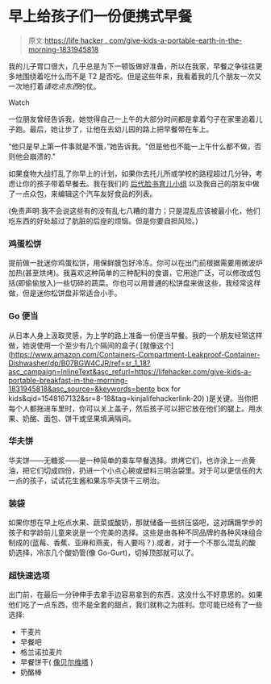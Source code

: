 # 早上给孩子们一份便携式早餐

> 原文:[https://life hacker . com/give-kids-a-portable-earth-in-the-morning-1831945818](https://lifehacker.com/give-kids-a-portable-breakfast-in-the-morning-1831945818)

我的儿子胃口很大，几乎总是为下一顿饭做好准备，所以在我家，早餐之争往往更多地围绕着吃什么而不是 T2 是否吃。但是这些年来，我看着我的几个朋友一次又一次地打着*请吃点东西*的仗。

Watch

一位朋友曾经告诉我，她觉得自己一上午的大部分时间都是拿着勺子在家里追着儿子跑。最后，她让步了，让他在去幼儿园的路上把早餐带在车上。

“他只是早上第一件事就是不饿，”她告诉我。"但是他也不能一上午什么都不做，否则他会崩溃的."

如果食物大战打乱了你早上的计划，如果你去托儿所或学校的路程超过几分钟，考虑让你的孩子带着早餐去。我在我们的 [后代脸书育儿小组](https://www.facebook.com/groups/2018785615043946/) 以及我自己的朋友中做了一点众包，来编辑这个汽车友好食品的列表。

(免责声明:我不会说这些有的没有乱七八糟的潜力；只是混乱应该被最小化，他们吃东西的好处超过了肮脏的后座的烦恼。但是你要自担风险。)

### 鸡蛋松饼

提前做一批迷你鸡蛋松饼，用保鲜膜包好冷冻。你可以在出门前根据需要用微波炉加热(甚至烘烤)。我喜欢这种简单的三种配料的食谱，它用途广泛，可以修改成包括(即偷偷放入)一些切碎的蔬菜。你也可以用普通的松饼盘来做这些，我经常这样做，但是迷你松饼盘非常适合小手。

### Go 便当

从日本人身上汲取灵感，为上学的路上准备一份便当早餐。我的一个朋友经常这样做，她说使用一个至少有几个隔间的盒子( [就像这个](https://www.amazon.com/Containers-Compartment-Leakproof-Container-Dishwasher/dp/B07BGW4CJR/ref=sr_1_18?asc_campaign=InlineText&asc_refurl=https://lifehacker.com/give-kids-a-portable-breakfast-in-the-morning-1831945818&asc_source=&keywords=bento box for kids&qid=1548167132&sr=8-18&tag=kinjalifehackerlink-20) )是关键。当你把每个人都拖进车里时，你可以关上盖子，然后孩子可以把它放在他们的腿上。用水果、奶酪、面包、饼干或坚果填满隔间。

### **华夫饼**

华夫饼——无糖浆——是一种简单的乘车早餐选择。烘烤它们，也许涂上一点黄油，把它们切成四份，扔进一个小点心碗或塑料三明治袋里。对于可以更信任的大一点的孩子，试试花生酱和果冻华夫饼干三明治。

### **装袋**

如果你想在早上吃点水果、蔬菜或酸奶，那就储备一些挤压袋吧，这对蹒跚学步的孩子和学龄前儿童来说是一个完美的选择。这些是由各种不同品牌的各种风味组合制成的(蓝莓、香蕉、亚麻和燕麦，有人要吗？).或者，对于一个不那么混乱的酸奶选择，冷冻几个酸奶管(像 Go-Gurt)，切掉顶部就可以了。

### 超快速选项

出门前，在最后一分钟伸手去拿手边容易拿到的东西，这没什么不好意思的。如果他们吃了一点东西，但不是全套的甜点，我们就称之为胜利。您可能已经有了一些选择:

*   干麦片
*   早餐吧
*   格兰诺拉麦片
*   早餐饼干( [像贝尔维塔](https://www.belvitabreakfast.com/) )
*   奶酪棒